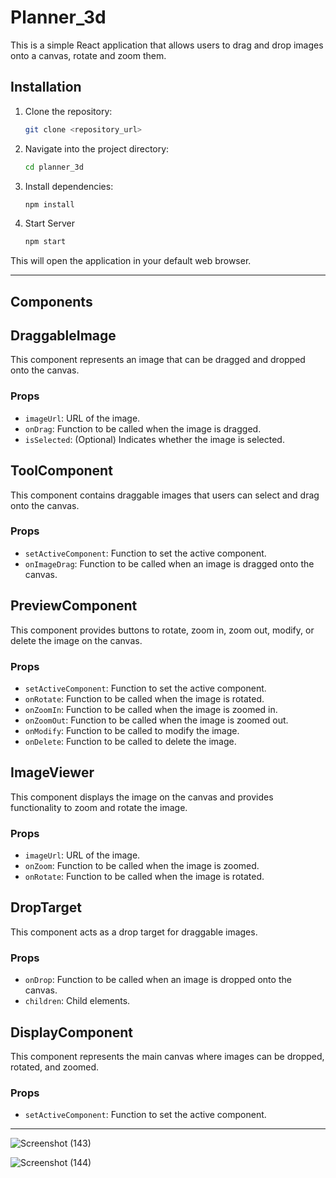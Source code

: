 # Planner_3d

This is a simple React application that allows users to drag and drop images onto a canvas, rotate and zoom them. 

## Installation

1. Clone the repository:

   ```bash
   git clone <repository_url>

2. Navigate into the project directory:
    ```bash
    cd planner_3d

3. Install dependencies:
    ``` bash
    npm install
    
4. Start Server
   ``` bash
   npm start

This will open the application in your default web browser.
<hr>

## Components

## DraggableImage

This component represents an image that can be dragged and dropped onto the canvas.

### Props

- `imageUrl`: URL of the image.
- `onDrag`: Function to be called when the image is dragged.
- `isSelected`: (Optional) Indicates whether the image is selected.

## ToolComponent

This component contains draggable images that users can select and drag onto the canvas.

### Props

- `setActiveComponent`: Function to set the active component.
- `onImageDrag`: Function to be called when an image is dragged onto the canvas.

## PreviewComponent

This component provides buttons to rotate, zoom in, zoom out, modify, or delete the image on the canvas.

### Props

- `setActiveComponent`: Function to set the active component.
- `onRotate`: Function to be called when the image is rotated.
- `onZoomIn`: Function to be called when the image is zoomed in.
- `onZoomOut`: Function to be called when the image is zoomed out.
- `onModify`: Function to be called to modify the image.
- `onDelete`: Function to be called to delete the image.

## ImageViewer

This component displays the image on the canvas and provides functionality to zoom and rotate the image.

### Props

- `imageUrl`: URL of the image.
- `onZoom`: Function to be called when the image is zoomed.
- `onRotate`: Function to be called when the image is rotated.

## DropTarget

This component acts as a drop target for draggable images.

### Props

- `onDrop`: Function to be called when an image is dropped onto the canvas.
- `children`: Child elements.

## DisplayComponent

This component represents the main canvas where images can be dropped, rotated, and zoomed.

### Props

- `setActiveComponent`: Function to set the active component.
<hr>

![Screenshot (143)](https://github.com/suraj-soni-04/planner_3d/assets/154866411/f8e8119c-7043-4bd7-8229-a3c40a2ee83b)

![Screenshot (144)](https://github.com/suraj-soni-04/planner_3d/assets/154866411/d1969ff3-bbae-4c7b-80c3-3c7a5248b72d)

